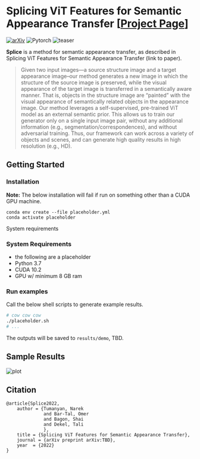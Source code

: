 # Splicing ViT Features for Semantic Appearance Transfer [[Project Page](splice-vit.github.io)]
[![arXiv](https://img.shields.io/badge/arXiv-Splice-b31b1b.svg)](https://arxiv.org/abs/TBD)
![Pytorch](https://img.shields.io/badge/PyTorch->=1.9.0-Red?logo=pytorch)
![teaser](imgs/teaser.png)


**Splice** is a method for semantic appearance transfer, as described in Splicing ViT Features for Semantic Appearance Transfer (link to paper).


>Given two input images—a source structure image and a target appearance image–our method generates a new image in which
the structure of the source image is preserved, while the visual appearance of the target image is transferred in a semantically aware manner.
That is, objects in the structure image are “painted” with the visual appearance of semantically related objects in the appearance image.
Our method leverages a self-supervised, pre-trained ViT model as an external semantic prior. This allows us to train our generator only on
a single input image pair, without any additional information (e.g., segmentation/correspondences), and without adversarial training. Thus,
our framework can work across a variety of objects and scenes, and can generate high quality results in high resolution (e.g., HD).


## Getting Started
### Installation

**Note:** The below installation will fail if run on something other than a CUDA GPU machine.
```
conda env create --file placeholder.yml
conda activate placeholder
```

System requirements
### System Requirements
- the following are a placeholder
- Python 3.7
- CUDA 10.2
- GPU w/ minimum 8 GB ram


### Run examples
Call the below shell scripts to generate example results.
```bash
# cow cow cow
./placeholder.sh
# ...
```
The outputs will be saved to `results/demo`, TBD.

## Sample Results
![plot](imgs/results.png)

## Citation
```
@article{Splice2022,
    author = {Tumanyan, Narek
              and Bar-Tal, Omer
              and Bagon, Shai
              and Dekel, Tali
              },
    title = {Splicing ViT Features for Semantic Appearance Transfer}, 
    journal = {arXiv preprint arXiv:TBD},
    year  = {2022}
}
```